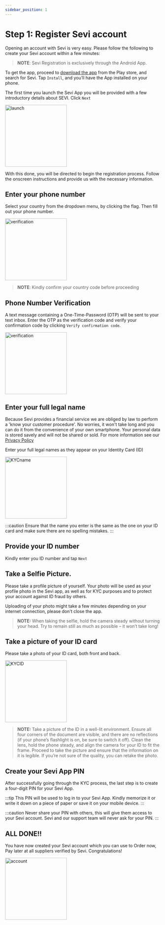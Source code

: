 ```yaml
---
sidebar_position: 1
---
```



# Step 1: Register Sevi account
Opening an account with Sevi is very easy. Please follow the following to create your Sevi account within a few minutes:

> **NOTE**: Sevi Registration is exclusively through the Android App.

To get the app, proceed to [download the app](https://sevi.io/app) from  the Play store, and search for Sevi. Tap `Install`, and you’ll have the App installed on your phone.

The first time you launch the Sevi App you will be provided with a few introductory details about SEVI. Click `Next` 

<img src="/register/firstlaunch.png" alt="launch" width="200"/>

With this done, you will be directed to begin the registration process. Follow the onscreen instructions and provide us with the necessary information.

## Enter your phone number
Select your country from the dropdown menu, by clicking the flag. Then fill out your phone number.

<img src="/register/phoneverification.png" alt="verification" width="200"/>

> **NOTE**: Kindly confirm your country code before proceeding

## Phone Number Verification
 A text message containing a One-Time-Password (OTP) will be sent to your text inbox. Enter the OTP as the verification code and verify your confirmation code by clicking `Verify confirmation code`.

 <img src="/register/verification.png" alt="verification" width="200"/>


## Enter your full legal name
Because Sevi provides a financial service we are obliged by law to perform a 'know your customer procedure'. No worries, it won't take long and you can do it from the convenience of your own smartphone. Your personal data is stored savely and will not be shared or sold. For more information see our [Privacy Policy](/privacy)

 Enter your full legal names as they appear on your Identity Card (ID)

 <img src="/register/KYCname.png" alt="KYCname" width="200"/>

:::caution
Ensure that the name you enter is the same as the one on your ID card and make sure there are no spelling mistakes.
:::

## Provide your ID number 
Kindly enter you ID number and tap `Next`


## Take a Selfie Picture.
Please take a profile picture of yourself. Your photo will be used as your profile photo in the Sevi app, as well as for KYC purposes and to protect your account against ID fraud by others. 

Uploading of your photo might take a few minutes depending on your internet connection, please don't close the app.

> **NOTE:** When taking the selfie, hold the camera steady without turning your head. Try to remain still as much as possible – it won’t take long!

## Take a picture of your ID card
Please take a photo of your ID card, both front and back.

 <img src="/register/KYCID.png" alt="KYCID" width="200"/>

> **NOTE:** Take a picture of the ID in a well-lit environment.  Ensure all four corners of the document are visible, and there are no reflections (if your phone’s flashlight is on, be sure to switch it off). Clean the lens, hold the phone steady, and align the camera for your ID to fit the frame. Proceed to take the picture and ensure that the information on it is legible. If you’re not sure of the quality, you can retake the photo.

## Create your Sevi App PIN
After successfully going through the KYC process, the last step is to create a four-digit PIN for your Sevi App. 

:::tip
This PIN will be used to log in to your Sevi App. Kindly memorize it or write it down on a piece of paper or save it on your mobile device.
:::

:::caution
Never share your PIN with others, this will give them access to your Sevi account. Sevi and our support team will never ask for your PIN. 
:::

## ALL DONE!!
You have now created your Sevi account which you can use to Order now, Pay later at all suppliers verified by Sevi. Congratulations!

 <img src="/register/Personalwallet2.png" alt="account" width="200"/>


